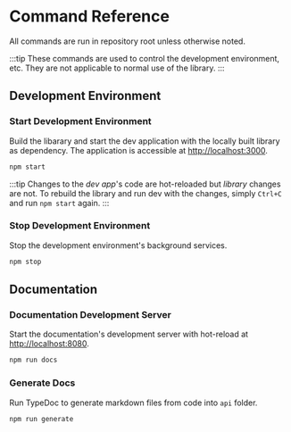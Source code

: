 # Command Reference

All commands are run in repository root unless otherwise noted.

:::tip
These commands are used to control the development environment, etc. They are not applicable to normal use of the library.
:::

## Development Environment

### Start Development Environment

Build the libarary and start the dev application with the locally built library as dependency. The application is accessible at [http://localhost:3000](http://localhost:3000).

```bash
npm start
```

:::tip
Changes to the _dev app_'s code are hot-reloaded but _library_ changes are not. To rebuild the library and run dev with the changes, simply `Ctrl+C` and run `npm start` again.
:::

### Stop Development Environment

Stop the development environment's background services.

```bash
npm stop
```

## Documentation

### Documentation Development Server

Start the documentation's development server with hot-reload at [http://localhost:8080](http://localhost:8080).

```bash
npm run docs
```

### Generate Docs

Run TypeDoc to generate markdown files from code into `api` folder.

```bash
npm run generate
```
